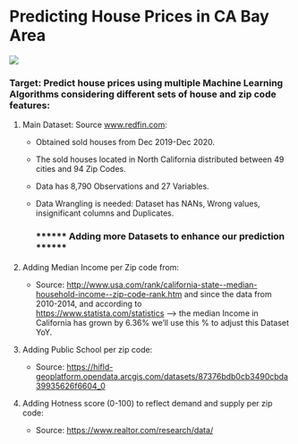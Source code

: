 # Predicting House Prices in CA Bay Area

![](C:\Users\aktha\Desktop\Future\GOALLLLL\SF_painted_ladies.jpg)
### Target: Predict house prices using multiple Machine Learning Algorithms considering different sets of house and zip code features:

1. Main Dataset: Source www.redfin.com:
    * Obtained sold houses from Dec 2019-Dec 2020.
    * The sold houses located in North California distributed between 49 cities and 94 Zip Codes.
    * Data has 8,790 Observations and 27 Variables.
    * Data Wrangling is needed: Dataset has NANs, Wrong values, insignificant columns and Duplicates.

         ### ****** Adding more Datasets to enhance our prediction ******

2. Adding Median Income per Zip code from:
    * Source: http://www.usa.com/rank/california-state--median-household-income--zip-code-rank.htm and since the data from 2010-2014, and according to              
      https://www.statista.com/statistics --> the median Income in California has grown by 6.36% we’ll use this % to adjust this Dataset YoY.

3. Adding Public School per zip code:
    * Source: https://hifld-geoplatform.opendata.arcgis.com/datasets/87376bdb0cb3490cbda39935626f6604_0

4. Adding Hotness score (0-100) to reflect demand and supply per zip code:
    * Source: https://www.realtor.com/research/data/
